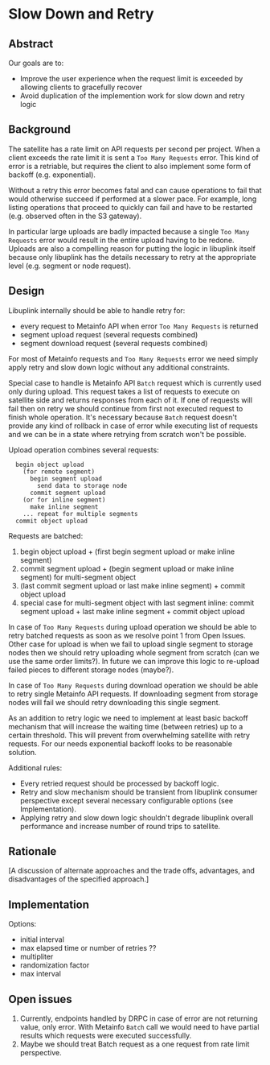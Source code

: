 # Slow Down and Retry

## Abstract

Our goals are to:

* Improve the user experience when the request limit is exceeded by allowing
  clients to gracefully recover
* Avoid duplication of the implemention work for slow down and retry logic

## Background

The satellite has a rate limit on API requests per second per project. When a
client exceeds the rate limit it is sent a `Too Many Requests` error. This kind
of error is a retriable, but requires the client to also implement some form of
backoff (e.g. exponential).

Without a retry this error becomes fatal and can cause operations to fail that
would otherwise succeed if performed at a slower pace. For example, long
listing operations that proceed to quickly can fail and have to be restarted
(e.g. observed often in the S3 gateway).

In particular large uploads are badly impacted because a single `Too Many
Requests` error would result in the entire upload having to be redone. Uploads
are also a compelling reason for putting the logic in libuplink itself because
only libuplink has the details necessary to retry at the appropriate level
(e.g. segment or node request).

## Design

Libuplink internally should be able to handle retry for:
* every request to Metainfo API when error `Too Many Requests` is returned
* segment upload request (several requests combined)
* segment download request (several requests combined)

For most of Metainfo requests and `Too Many Requests` error we need simply apply retry and slow down logic without any additional constraints.

Special case to handle is Metainfo API `Batch` request which is currently used only during upload. This request takes a list of requests to execute on satellite side and returns responses from each of it. If one of requests will fail then on retry we should continue from first not executed request to finish whole operation. It's necessary because `Batch` request doesn't provide any kind of rollback in case of error while executing list of requests and we can be in a state where retrying from scratch won't be possible.

Upload operation combines several requests:
```
  begin object upload
    (for remote segment)
      begin segment upload 
        send data to storage node
      commit segment upload
    (or for inline segment)
      make inline segment
    ... repeat for multiple segments
  commit object upload
```

Requests are batched:
1. begin object upload + (first begin segment upload or make inline segment)
2. commit segment upload + (begin segment upload or make inline segment) for multi-segment object
3. (last commit segment upload or last make inline segment) + commit object upload
4. special case for multi-segment object with last segment inline: commit segment upload + last make inline segment + commit object upload

In case of `Too Many Requests` during upload operation we should be able to retry batched requests as soon as we resolve point 1 from Open Issues. Other case for upload is when we fail to upload single segment to storage nodes then we should retry uploading whole segment from scratch (can we use the same order limits?). In future we can improve this logic to re-upload failed pieces to different storage nodes (maybe?).

In case of `Too Many Requests` during download operation we should be able to retry single Metainfo API requests. If downloading segment from storage nodes will fail we should retry downloading this single segment.

As an addition to retry logic we need to implement at least basic backoff mechanism that will increase the waiting time (between retries) up to a certain threshold. This will prevent from overwhelming satellite with retry requests. For our needs exponential backoff looks to be reasonable solution. 

Additional rules:
* Every retried request should be processed by backoff logic.
* Retry and slow mechanism should be transient from libuplink consumer perspective except several necessary configurable options (see Implementation).
* Applying retry and slow down logic shouldn't degrade libuplink overall performance and increase number of round trips to satellite.

## Rationale

[A discussion of alternate approaches and the trade offs, advantages, and disadvantages of the specified approach.]

## Implementation

Options:
* initial interval
* max elapsed time or number of retries ??
* multipliter
* randomization factor
* max interval

## Open issues

1. Currently, endpoints handled by DRPC in case of error are not returning value, only error. With Metainfo `Batch` call we would need to have partial results which requests were executed successfully. 
2. Maybe we should treat Batch request as a one request from rate limit perspective.